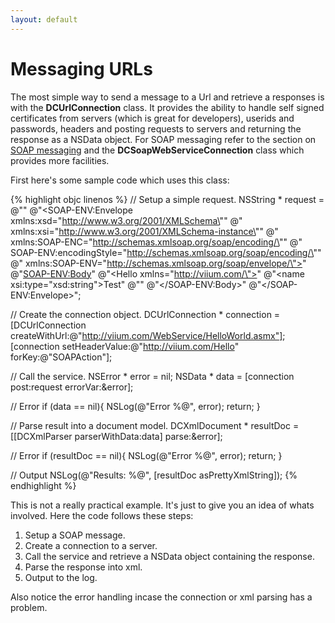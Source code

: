 ```yaml
---
layout: default
---
```

	  
# Messaging URLs

The most simple way to send a message to a Url and retrieve a responses is with the **DCUrlConnection** class. It provides the ability to handle self signed certificates from servers (which is great for developers), userids and passwords, headers and posting requests to servers and returning the response as a NSData object. For SOAP messaging refer to the section on [SOAP messaging](messagingWebServices.html) and the **DCSoapWebServiceConnection** class which provides more facilities.

First here's some sample code which uses this class:

{% highlight objc linenos %}
// Setup a simple request.
NSString * request = @"<?xml version=\"1.0\" encoding=\"utf-8\"?>"
	@"<SOAP-ENV:Envelope xmlns:xsd=\"http://www.w3.org/2001/XMLSchema\""
	@" xmlns:xsi=\"http://www.w3.org/2001/XMLSchema-instance\""
	@" xmlns:SOAP-ENC=\"http://schemas.xmlsoap.org/soap/encoding/\""
	@" SOAP-ENV:encodingStyle=\"http://schemas.xmlsoap.org/soap/encoding/\""
	@" xmlns:SOAP-ENV=\"http://schemas.xmlsoap.org/soap/envelope/\">"
	@"<SOAP-ENV:Body>"
	@"<Hello xmlns=\"http://viium.com/\">"
	@"<name xsi:type=\"xsd:string\">Test</name>"
	@"</Hello>"
	@"</SOAP-ENV:Body>"
	@"</SOAP-ENV:Envelope>";

// Create the connection object.
DCUrlConnection * connection = [DCUrlConnection 
	createWithUrl:@"http://viium.com/WebService/HelloWorld.asmx"];
[connection setHeaderValue:@"http://viium.com/Hello" forKey:@"SOAPAction"];

// Call the service.
NSError * error = nil;
NSData * data = [connection post:request errorVar:&error];

// Error 
if (data == nil){
	NSLog(@"Error %@", error);
	return;
}

// Parse result into a document model.
DCXmlDocument * resultDoc = [[DCXmlParser parserWithData:data] parse:&error];

// Error
if (resultDoc == nil){
	NSLog(@"Error %@", error);
	return;
}

// Output
NSLog(@"Results: %@", [resultDoc asPrettyXmlString]);
{% endhighlight %}

This is not a really practical example. It's just to give you an idea of whats involved. Here the code follows these steps:

1. Setup a SOAP message.
1. Create a connection to a server.
1. Call the service and retrieve a NSData object containing the response.
1. Parse the response into xml.
1. Output to the log.

Also notice the error handling incase the connection or xml parsing has a problem.

